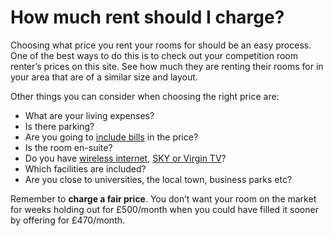 How much rent should I charge?
==============================

Choosing what price you rent your rooms for should be an easy process. One of
the best ways to do this is to check out your competition room renter’s prices
on this site. See how much they are renting their rooms for in your area that
are of a similar size and layout.

Other things you can consider when choosing the right price are:

* What are your living expenses?
* Is there parking?
* Are you going to [include bills](house-bills) in the price?
* Is the room en-suite?
* Do you have [wireless internet](why-provide-internet-access), [SKY or Virgin TV](offering-sky-or-virgin-tv)?
* Which facilities are included?
* Are you close to universities, the local town, business parks etc?

Remember to **charge a fair price**. You don’t want your room on the market for
weeks holding out for £500/month when you could have filled it sooner by
offering for £470/month.
